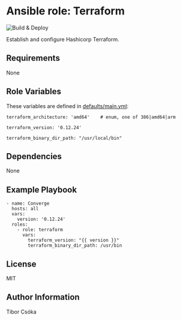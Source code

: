 Ansible role: Terraform
=========

![Build & Deploy](https://github.com/Provizanta/ansible-role-terraform/workflows/molecule/badge.svg?branch=master)

Establish and configure Hashicorp Terraform.

Requirements
------------

None

Role Variables
--------------

These variables are defined in [defaults/main.yml](./defaults/main.yml):

    terraform_architecture: 'amd64'    # enum, one of 386|amd64|arm

    terraform_version: '0.12.24'

    terraform_binary_dir_path: "/usr/local/bin"

Dependencies
------------

None

Example Playbook
----------------

    - name: Converge
      hosts: all
      vars:
        version: '0.12.24'
      roles:
        - role: terraform
          vars:
            terraform_version: "{{ version }}"
            terraform_binary_dir_path: /usr/bin

License
-------

MIT

Author Information
------------------

Tibor Csóka
